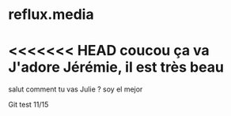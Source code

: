 # reflux.media

<<<<<<< HEAD
coucou ça va
J'adore Jérémie, il est très beau
=======
salut
comment tu vas Julie ?
soy el mejor

Git test 11/15